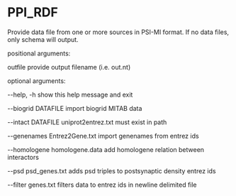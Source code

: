 # PPI_RDF

Provide data file from one or more sources in PSI-MI format. If no data files, only schema will output.

positional arguments:

  outfile               					provide output filename (i.e. out.nt)

optional arguments:

  --help, -h            				show this help message and exit
  
  --biogrid DATAFILE				import biogrid MITAB data
  
  --intact DATAFILE     				uniprot2entrez.txt must exist in path
  
  --genenames Entrez2Gene.txt		import genenames from entrez ids
  
  --homologene homologene.data		add homologene relation between interactors
  
  --psd psd_genes.txt   			adds psd triples to postsynaptic density entrez ids
  
  --filter genes.txt   				filters data to entrez ids in newline delimited file
  
  
